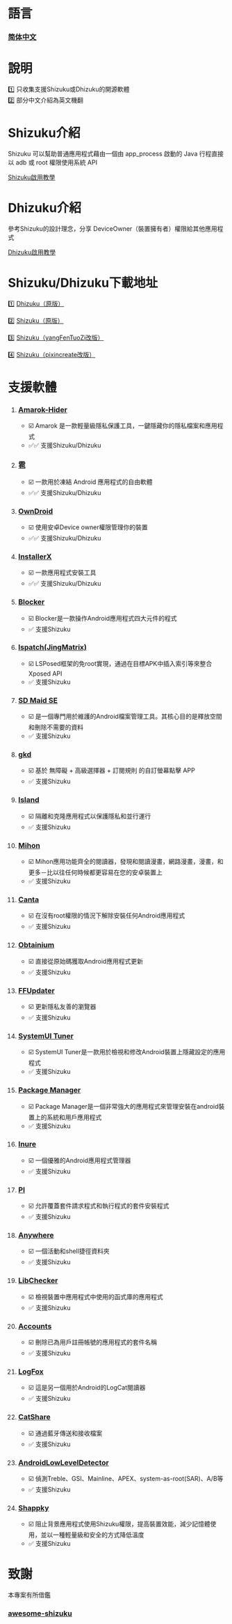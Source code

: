 # 語言
### [简体中文](https://github.com/lovestoryhhh/ShizukuDhizuku-list/blob/main/README.md)

# 說明
1️⃣ 只收集支援Shizuku或Dhizuku的開源軟體  
2️⃣ 部分中文介紹為英文機翻

# Shizuku介紹
Shizuku 可以幫助普通應用程式藉由一個由 app_process 啟動的 Java 行程直接以 adb 或 root 權限使用系統 API

[Shizuku啟用教學](https://shizuku.rikka.app/zh-hant/guide/setup/)

# Dhizuku介紹
參考Shizuku的設計理念，分享 DeviceOwner（裝置擁有者）權限給其他應用程式

[Dhizuku啟用教學](https://github.com/iamr0s/Dhizuku/discussions/16)

# Shizuku/Dhizuku下載地址
1️⃣ [Dhizuku（原版）](https://github.com/iamr0s/Dhizuku)

2️⃣ [Shizuku（原版）](https://github.com/RikkaApps/Shizuku)

3️⃣ [Shizuku（yangFenTuoZi改版）](https://github.com/yangFenTuoZi/Shizuku)

4️⃣ [Shizuku（pixincreate改版）](https://github.com/pixincreate/Shizuku)

# 支援軟體

1. ### [Amarok-Hider](https://github.com/deltazefiro/Amarok-Hider)
   - ☑️ Amarok 是一款輕量級隱私保護工具，一鍵隱藏你的隱私檔案和應用程式
   - ✅✅ 支援Shizuku/Dhizuku

2. ### [雹](https://github.com/aistra0528/Hail)
   - ☑️ 一款用於凍結 Android 應用程式的自由軟體
   - ✅✅ 支援Shizuku/Dhizuku

3. ### [OwnDroid](https://github.com/BinTianqi/OwnDroid)
   - ☑️ 使用安卓Device owner權限管理你的裝置
   - ✅✅ 支援Shizuku/Dhizuku

4. ### [InstallerX](https://github.com/iamr0s/InstallerX)
   - ☑️ 一款應用程式安裝工具
   - ✅✅ 支援Shizuku/Dhizuku

5. ### [Blocker](https://github.com/lihenggui/blocker)
   - ☑️ Blocker是一款操作Android應用程式四大元件的程式
   - ✅ 支援Shizuku

6. ### [lspatch(JingMatrix)](https://github.com/JingMatrix/LSPatch)
   - ☑️ LSPosed框架的免root實現，通過在目標APK中插入索引等來整合Xposed API
   - ✅ 支援Shizuku

7. ### [SD Maid SE](https://github.com/d4rken-org/sdmaid-se)
   - ☑️ 是一個專門用於維護的Android檔案管理工具。其核心目的是釋放空間和刪除不需要的資料
   - ✅ 支援Shizuku

8. ### [gkd](https://github.com/gkd-kit/gkd)
   - ☑️ 基於 無障礙 + 高級選擇器 + 訂閱規則 的自訂螢幕點擊 APP
   - ✅ 支援Shizuku

9. ### [Island](https://github.com/oasisfeng/island)
   - ☑️ 隔離和克隆應用程式以保護隱私和並行運行
   - ✅ 支援Shizuku

10. ### [Mihon](https://github.com/mihonapp/mihon)
    - ☑️ Mihon應用功能齊全的閱讀器，發現和閱讀漫畫，網路漫畫，漫畫，和更多－比以往任何時候都更容易在您的安卓裝置上
    - ✅ 支援Shizuku

11. ### [Canta](https://github.com/samolego/Canta)
    - ☑️ 在沒有root權限的情況下解除安裝任何Android應用程式
    - ✅ 支援Shizuku

12. ### [Obtainium](https://github.com/ImranR98/Obtainium)
    - ☑️ 直接從原始碼獲取Android應用程式更新
    - ✅ 支援Shizuku

13. ### [FFUpdater](https://github.com/Tobi823/ffupdater)
    - ☑️ 更新隱私友善的瀏覽器
    - ✅ 支援Shizuku

14. ### [SystemUI Tuner](https://github.com/zacharee/Tweaker)
    - ☑️ SystemUI Tuner是一款用於檢視和修改Android裝置上隱藏設定的應用程式
    - ✅ 支援Shizuku

15. ### [Package Manager](https://github.com/SmartPack/PackageManager)
    - ☑️ Package Manager是一個非常強大的應用程式來管理安裝在android裝置上的系統和用戶應用程式
    - ✅ 支援Shizuku

16. ### [Inure](https://github.com/Hamza417/Inure)
    - ☑️ 一個優雅的Android應用程式管理器
    - ✅ 支援Shizuku

17. ### [PI](https://github.com/SanmerApps/PI)
    - ☑️ 允許覆蓋套件請求程式和執行程式的套件安裝程式
    - ✅ 支援Shizuku

18. ### [Anywhere](https://github.com/zhaobozhen/Anywhere-)
    - ☑️ 一個活動和shell捷徑資料夾
    - ✅ 支援Shizuku

19. ### [LibChecker](https://github.com/LibChecker/LibChecker)
    - ☑️ 檢視裝置中應用程式中使用的函式庫的應用程式
    - ✅ 支援Shizuku

20. ### [Accounts](https://github.com/iamr0s/AndroidAccounts)
    - ☑️ 刪除已為用戶註冊帳號的應用程式的套件名稱
    - ✅ 支援Shizuku

21. ### [LogFox](https://github.com/F0x1d/LogFox)
    - ☑️ 這是另一個用於Android的LogCat閱讀器
    - ✅ 支援Shizuku

22. ### [CatShare](https://github.com/kmod-midori/CatShare)
    - ☑️ 通過藍牙傳送和接收檔案
    - ✅ 支援Shizuku

23. ### [AndroidLowLevelDetector](https://github.com/imknown/AndroidLowLevelDetector)
    - ☑️ 偵測Treble、GSI、Mainline、APEX、system-as-root(SAR)、A/B等
    - ✅ 支援Shizuku

24. ### [Shappky](https://github.com/YasserNull/shappky)
    - ☑️ 阻止背景應用程式使用Shizuku權限，提高裝置效能，減少記憶體使用，並以一種輕量級和安全的方式降低溫度
    - ✅ 支援Shizuku

# 致謝
本專案有所借鑑  
### [awesome-shizuku](https://github.com/timschneeb/awesome-shizuku)
